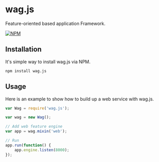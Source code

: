 wag.js
======

Feature-oriented based application Framework.

[![NPM](https://nodei.co/npm/wag.js.png)](https://nodei.co/npm/wag.js/)

Installation
-

It's simple way to install wag.js via NPM.

```
npm install wag.js
```

Usage
-

Here is an example to show how to build up a web service with wag.js.

```javascript
var Wag = require('wag.js');

var wag = new Wag();

// Add web feature engine
var app = wag.mixin('web');

// Run
app.run(function() {
	app.engine.listen(8000);
});
```
